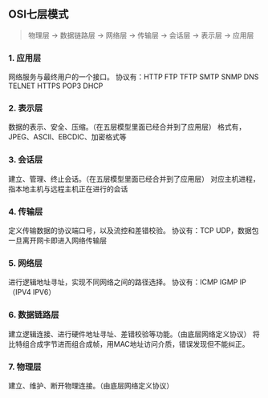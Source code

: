 ## OSI七层模式

> 物理层 -> 数据链路层 -> 网络层 -> 传输层 -> 会话层 -> 表示层 -> 应用层

### 1. 应用层
网络服务与最终用户的一个接口。
协议有：HTTP FTP TFTP SMTP SNMP DNS TELNET HTTPS POP3 DHCP

### 2. 表示层
数据的表示、安全、压缩。（在五层模型里面已经合并到了应用层）
格式有，JPEG、ASCll、EBCDIC、加密格式等

### 3. 会话层
建立、管理、终止会话。（在五层模型里面已经合并到了应用层）
对应主机进程，指本地主机与远程主机正在进行的会话

### 4. 传输层
定义传输数据的协议端口号，以及流控和差错校验。
协议有：TCP UDP，数据包一旦离开网卡即进入网络传输层

### 5. 网络层
进行逻辑地址寻址，实现不同网络之间的路径选择。
协议有：ICMP IGMP IP（IPV4 IPV6）

### 6. 数据链路层
建立逻辑连接、进行硬件地址寻址、差错校验等功能。（由底层网络定义协议）
将比特组合成字节进而组合成帧，用MAC地址访问介质，错误发现但不能纠正。

### 7. 物理层
建立、维护、断开物理连接。（由底层网络定义协议）

